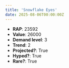 ```yaml
---
title: 'Snowflake Eyes'
date: 2025-08-06T00:00:00Z
---
```

- **RAP**: 23592
- **Value**: 26000
- **Demand level**: 3
- **Trend**: 2
- **Projected?**: True
- **Hyped?**: True
- **Rare?**: True
